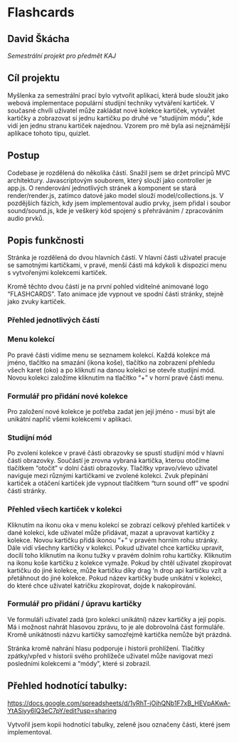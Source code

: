 # Flashcards
## David Škácha
*Semestrální projekt pro předmět KAJ*


## Cíl projektu

Myšlenka za semestrální prací bylo vytvořit aplikaci, která bude sloužit jako webová implementace populární studijní techniky vytváření kartiček. V současné chvíli uživatel může zakládat nové kolekce kartiček, vytvářet kartičky a zobrazovat si jednu kartičku po druhé ve “studijním módu”, kde vidí jen jednu stranu kartiček najednou. Vzorem pro mě byla asi nejznámější aplikace tohoto tipu, quizlet.

## Postup

Codebase je rozdělená do několika částí. Snažil jsem se držet principů MVC architektury. Javascriptovým souborem, který slouží jako controller je app.js. O renderování jednotlivých stránek a komponent se stará render/render.js, zatímco datové jako model slouží model/collections.js. V pozdějších fázích, kdy jsem implementoval audio prvky, jsem přidal i soubor sound/sound.js, kde je veškerý kód spojený s přehráváním / zpracováním audio prvků. 

## Popis funkčnosti
Stránka je rozdělená do dvou hlavních částí. V hlavní části uživatel pracuje se samotnými kartičkami, v pravé, menší části má kdykoli k dispozici menu s vytvořenými kolekcemi kartiček.

Kromě těchto dvou částí je na první pohled viditelné animované logo “FLASHCARDS”. Tato animace jde vypnout ve spodní části stránky, stejně jako zvuky kartiček.

### Přehled jednotlivých částí
### Menu kolekcí
Po pravé části vidíme menu se seznamem kolekcí. Každá kolekce má jméno, tlačítko na smazání (ikona koše), tlačítko na zobrazení přehledu všech karet (oko) a po kliknutí na danou kolekci se otevře studijní mód. Novou kolekci založíme kliknutím na tlačítko “+” v horní pravé části menu.

### Formulář pro přidání nové kolekce
Pro založení nové kolekce je potřeba zadat jen její jméno - musí být ale unikátní napříč všemi kolekcemi v aplikaci.

### Studijní mód
Po zvolení kolekce v pravé části obrazovky se spustí studijní mód v hlavní části obrazovky. Součástí je zrovna vybraná kartička, kterou otočíme tlačítkem “otočit” v dolní části obrazovky. Tlačítky vpravo/vlevo uživatel naviguje mezi různými kartičkami ve zvolené kolekci. Zvuk přepínání kartiček a otáčení kartiček jde vypnout tlačítkem “turn sound off” ve spodní části stránky.

### Přehled všech kartiček v kolekci
Kliknutím na ikonu oka v menu kolekcí se zobrazí celkový přehled kartiček v dané kolekci, kde uživatel může přidávat, mazat a upravovat kartičky z kolekce. Novou kartičku přidá ikonou “+” v pravém horním rohu stránky. Dále vidí všechny kartičky v kolekci. Pokud uživatel chce kartičku upravit, docílí toho kliknutím na ikonu tužky v pravém dolním rohu kartičky. Kliknutím na ikonu koše kartičku z kolekce vymaže. Pokud by chtěl uživatel zkopírovat kartičku do jiné kolekce, může kartičku díky drag ‘n drop api kartičku vzít a přetáhnout do jiné kolekce. Pokud název kartičky bude unikátní v kolekci, do které chce uživatel katričku zkopírovat, dojde k nakopírování.

### Formulář pro přidání / úpravu kartičky
Ve formuláři uživatel zadá (pro kolekci unikátní) název kartičky a její popis. Má i možnost nahrát hlasovou zprávu, to je ale dobrovolná část formuláře. Kromě unikátnosti názvu kartičky samozřejmě kartička nemůže být prázdná.

Stránka kromě nahrání hlasu podporuje i historii prohlížení. Tlačítky zpátky/vpřed v historii svého prohlížeče uživatel může navigovat mezi posledními kolekcemi a “módy”, které si zobrazil. 

## Přehled hodnotící tabulky:

https://docs.google.com/spreadsheets/d/1yRhT-jOihQNb1F7xB_HEVpAKwA-YtASiyy6lQ3eC7pY/edit?usp=sharing

Vytvořil jsem kopii hodnotící tabulky, zeleně jsou označeny části, které jsem implementoval.

